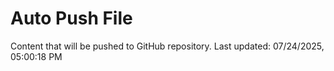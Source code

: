 # Auto Push File

Content that will be pushed to GitHub repository.
Last updated: 07/24/2025, 05:00:18 PM